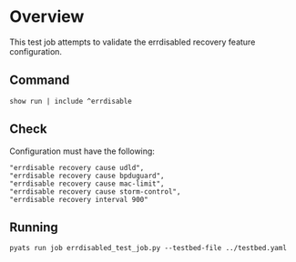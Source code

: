 # Overview

This test job attempts to validate the errdisabled recovery feature configuration.

## Command

`show run | include ^errdisable`

## Check

Configuration must have the following:

```
"errdisable recovery cause udld",
"errdisable recovery cause bpduguard",
"errdisable recovery cause mac-limit",
"errdisable recovery cause storm-control",
"errdisable recovery interval 900"
```

## Running

```
pyats run job errdisabled_test_job.py --testbed-file ../testbed.yaml